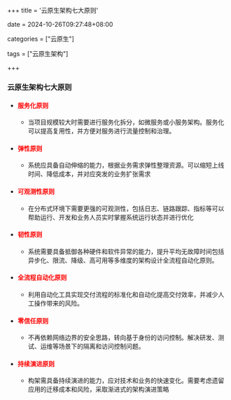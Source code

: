 +++
title = '云原生架构七大原则'

date = 2024-10-26T09:27:48+08:00

categories = ["云原生"]

tags = ["云原生架构"]

+++



### 云原生架构七大原则



- #### <font color='red'>服务化原则</font>

  - 当项目规模较大时需要进行服务化拆分，如微服务或小服务架构。服务化可以提高复用性，并方便对服务进行流量控制和治理。

- #### <font color='red'>弹性原则</font>

  - 系统应具备自动伸缩的能力，根据业务需求弹性整理资源。可以缩短上线时间、降低成本，并对应突发的业务扩张需求

- #### <font color='red'>可观测性原则</font>

  - 在分布式环境下需要更强的可观测性，包括日志、链路跟踪、指标等可以帮助运行、开发和业务人员实时掌握系统运行状态并进行优化

- #### <font color='red'>韧性原则</font>

  - 系统需要具备抵御各种硬件和软件异常的能力，提升平均无故障时间包括异步化、限流、降级、高可用等多维度的架构设计全流程自动化原则。

- #### <font color='red'>全流程自动化原则</font>

  - 利用自动化工具实现交付流程的标准化和自动化提高交付效率，并减少人工操作带来的风险。

- #### <font color='red'>零信任原则</font>

  - 不再依赖网络边界的安全思路，转向基于身份的访问控制。解决研发、测试、运维等场景下的隔离和访问控制问题。

- #### <font color='red'>持续演进原则</font>

  - 构架需具备持续演进的能力，应对技术和业务的快速变化。需要考虑遗留应用的迁移成本和风险，采取渐进式的架构演进策略
